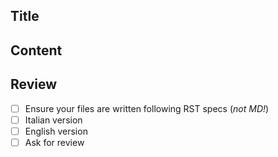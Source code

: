 ## Title

## Content

## Review

- [ ] Ensure your files are written following RST specs (*not MD!*)
- [ ] Italian version
- [ ] English version
- [ ] Ask for review
